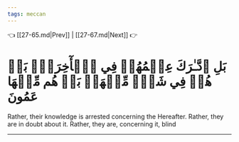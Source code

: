```yaml
---
tags: meccan
---
```


👈 [[27-65.md|Prev]] | [[27-67.md|Next]] 👉

# بَلِ ٱدَّـٰرَكَ عِلۡمُهُمۡ فِي ٱلۡأٓخِرَةِۚ بَلۡ هُمۡ فِي شَكّٖ مِّنۡهَاۖ بَلۡ هُم مِّنۡهَا عَمُونَ

Rather, their knowledge is arrested concerning the Hereafter. Rather, they are in doubt about it. Rather, they are, concerning it, blind

---

